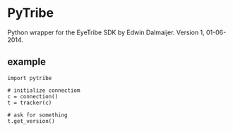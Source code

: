 PyTribe
=======

Python wrapper for the EyeTribe SDK by Edwin Dalmaijer. Version 1, 01-06-2014.


example
-------

    import pytribe
    
    # initialize connectiom
    c = connection()
    t = tracker(c)
    
    # ask for something
    t.get_version()
